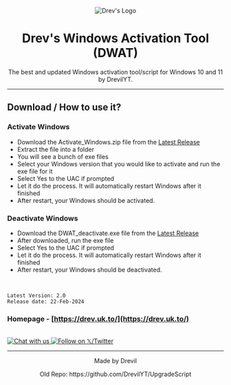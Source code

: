 <p align="center"><img src="https://drev.uk.to/assets/images/image01.jpg" alt="Drev's Logo"></p>

<h1 align="center">Drev's Windows Activation Tool (DWAT)</h1>

<p align="center">The best and updated Windows activation tool/script for Windows 10 and 11 by DrevilYT.</p>
<hr>

## Download / How to use it?

### Activate Windows

-   Download the Activate_Windows.zip file from the [Latest Release](https://github.com/DrevilYT/ActivationScript/releases/latest)
-   Extract the file into a folder
-   You will see a bunch of exe files
-   Select your Windows version that you would like to activate and run the exe file for it
-   Select Yes to the UAC if prompted
-   Let it do the process. It will automatically restart Windows after it finished
-   After restart, your Windows should be activated.

### Deactivate Windows

-   Download the DWAT_deactivate.exe file from the [Latest Release](https://github.com/DrevilYT/ActivationScript/releases/latest)
-   After downloaded, run the exe file
-   Select Yes to the UAC if prompted
-   Let it do the process. It will automatically restart Windows after it finished
-   After restart, your Windows should be deactivated.

</br>

```
Latest Version: 2.0
Release date: 22-Feb-2024
```

### Homepage - [https://drev.uk.to/](https://drev.uk.to/)
</br>

<a href="https://drev.uk.to/discord/redirect.html">
  <img src="https://massgrave.dev/images/logo_discord.png" alt="Chat with us" />
</a>
<a href="https://twitter.com/DrevilYoutube">
  <img src="https://massgrave.dev/images/logo_x.png" alt="Follow on 𝕏/Twitter" />
</a>

---

<p align="center">Made by Drevil</p>
<p align="center">Old Repo: https://github.com/DrevilYT/UpgradeScript</p>
